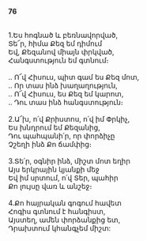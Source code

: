 **76**

\
1.Ես հոգնած և բեռնավորված,\
Տե՜ր, հիմա Քեզ եմ դիմում\
Եվ, Քեզանով միայն փրկված,\
Հանգստություն եմ գտնում։\
\
 .. Ո՜վ Հիսուս, պիտ գամ ես Քեզ մոտ,\
 .. Որ տաս ինձ խաղաղություն,\
 .. Ո՜վ Հիսուս, ես Քեզ եմ կարոտ,\
 .. Դու տաս ինձ հանգստություն։\
\
2.Ա՜խ, ո՛վ Քրիստոս, ո՛վ իմ Փրկիչ,\
Ես խնդրում եմ Քեզանից,\
Դու պահպանի՛ր, որ փորձիչը\
Չշեղի ինձ Քո ճամփից։\
\
3.Տե՛ր, օգնիր ինձ, միշտ մոտ եղիր\
Այս երկրային կյանքի մեջ\
Եվ իմ սրտում, ո՛վ Տեր, պահիր\
Քո լույսը վառ և անշեջ։\
\
4.Քո հայրական գոգում հավետ\
Հոգիս գտնում է հանգիստ,\
Այստեղ, ամեն փորձանքից ետ,\
Դրախտում կհանգչեմ միշտ:
